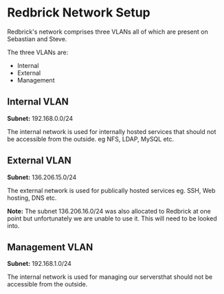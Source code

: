 # Redbrick Network Setup

Redbrick's network comprises three VLANs all of which are present on Sebastian and Steve.

The three VLANs are:

- Internal
- External
- Management

## Internal VLAN

**Subnet:** 192.168.0.0/24

The internal network is used for internally hosted services that should not be
accessible from the outside. eg NFS, LDAP, MySQL etc.

## External VLAN

**Subnet:** 136.206.15.0/24

The external network is used for publically hosted services eg. SSH, Web hosting,
DNS etc.

**Note:** The subnet 136.206.16.0/24 was also allocated to Redbrick at one point but unfortunately we are unable to use it. This will need to be looked into.

## Management VLAN

**Subnet:** 192.168.1.0/24

The internal network is used for managing our serversthat should not be
accessible from the outside.
